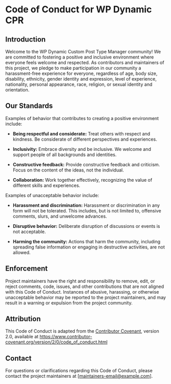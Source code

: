 # Code of Conduct for WP Dynamic CPR

## Introduction

Welcome to the WP Dynamic Custom Post Type Manager community! We are committed to fostering a positive and inclusive environment where everyone feels welcome and respected. As contributors and maintainers of this project, we pledge to make participation in our community a harassment-free experience for everyone, regardless of age, body size, disability, ethnicity, gender identity and expression, level of experience, nationality, personal appearance, race, religion, or sexual identity and orientation.

## Our Standards

Examples of behavior that contributes to creating a positive environment include:

- **Being respectful and considerate:** Treat others with respect and kindness. Be considerate of different perspectives and experiences.

- **Inclusivity:** Embrace diversity and be inclusive. We welcome and support people of all backgrounds and identities.

- **Constructive feedback:** Provide constructive feedback and criticism. Focus on the content of the ideas, not the individual.

- **Collaboration:** Work together effectively, recognizing the value of different skills and experiences.

Examples of unacceptable behavior include:

- **Harassment and discrimination:** Harassment or discrimination in any form will not be tolerated. This includes, but is not limited to, offensive comments, slurs, and unwelcome advances.

- **Disruptive behavior:** Deliberate disruption of discussions or events is not acceptable.

- **Harming the community:** Actions that harm the community, including spreading false information or engaging in destructive activities, are not allowed.
<!--
## Reporting Violations

If you witness or experience behavior that violates this Code of Conduct, please report it to the project maintainers at . All reports will be kept confidential.
-->
## Enforcement

Project maintainers have the right and responsibility to remove, edit, or reject comments, code, issues, and other contributions that are not aligned with this Code of Conduct. Instances of abusive, harassing, or otherwise unacceptable behavior may be reported to the project maintainers, and may result in a warning or expulsion from the project community.

## Attribution

This Code of Conduct is adapted from the [Contributor Covenant](https://www.contributor-covenant.org), version 2.0, available at https://www.contributor-covenant.org/version/2/0/code_of_conduct.html

## Contact

For questions or clarifications regarding this Code of Conduct, please contact the project maintainers at [maintainers-email@example.com].
